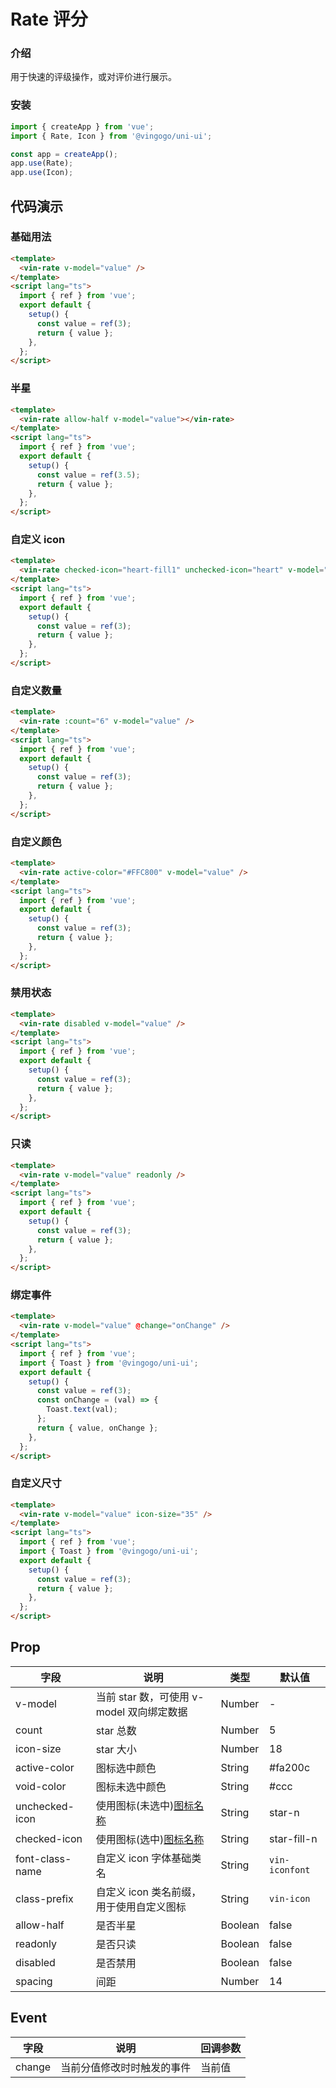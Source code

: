 # Rate 评分

### 介绍

用于快速的评级操作，或对评价进行展示。

### 安装

```javascript
import { createApp } from 'vue';
import { Rate, Icon } from '@vingogo/uni-ui';

const app = createApp();
app.use(Rate);
app.use(Icon);
```

## 代码演示

### 基础用法

```html
<template>
  <vin-rate v-model="value" />
</template>
<script lang="ts">
  import { ref } from 'vue';
  export default {
    setup() {
      const value = ref(3);
      return { value };
    },
  };
</script>
```

### 半星

```html
<template>
  <vin-rate allow-half v-model="value"></vin-rate>
</template>
<script lang="ts">
  import { ref } from 'vue';
  export default {
    setup() {
      const value = ref(3.5);
      return { value };
    },
  };
</script>
```

### 自定义 icon

```html
<template>
  <vin-rate checked-icon="heart-fill1" unchecked-icon="heart" v-model="value" />
</template>
<script lang="ts">
  import { ref } from 'vue';
  export default {
    setup() {
      const value = ref(3);
      return { value };
    },
  };
</script>
```

### 自定义数量

```html
<template>
  <vin-rate :count="6" v-model="value" />
</template>
<script lang="ts">
  import { ref } from 'vue';
  export default {
    setup() {
      const value = ref(3);
      return { value };
    },
  };
</script>
```

### 自定义颜色

```html
<template>
  <vin-rate active-color="#FFC800" v-model="value" />
</template>
<script lang="ts">
  import { ref } from 'vue';
  export default {
    setup() {
      const value = ref(3);
      return { value };
    },
  };
</script>
```

### 禁用状态

```html
<template>
  <vin-rate disabled v-model="value" />
</template>
<script lang="ts">
  import { ref } from 'vue';
  export default {
    setup() {
      const value = ref(3);
      return { value };
    },
  };
</script>
```

### 只读

```html
<template>
  <vin-rate v-model="value" readonly />
</template>
<script lang="ts">
  import { ref } from 'vue';
  export default {
    setup() {
      const value = ref(3);
      return { value };
    },
  };
</script>
```

### 绑定事件

```html
<template>
  <vin-rate v-model="value" @change="onChange" />
</template>
<script lang="ts">
  import { ref } from 'vue';
  import { Toast } from '@vingogo/uni-ui';
  export default {
    setup() {
      const value = ref(3);
      const onChange = (val) => {
        Toast.text(val);
      };
      return { value, onChange };
    },
  };
</script>
```

### 自定义尺寸

```html
<template>
  <vin-rate v-model="value" icon-size="35" />
</template>
<script lang="ts">
  import { ref } from 'vue';
  import { Toast } from '@vingogo/uni-ui';
  export default {
    setup() {
      const value = ref(3);
      return { value };
    },
  };
</script>
```

## Prop

| 字段            | 说明                                                   | 类型    | 默认值         |
| --------------- | ------------------------------------------------------ | ------- | -------------- |
| v-model         | 当前 star 数，可使用 v-model 双向绑定数据              | Number  | -              |
| count           | star 总数                                              | Number  | 5              |
| icon-size       | star 大小                                              | Number  | 18             |
| active-color    | 图标选中颜色                                           | String  | #fa200c        |
| void-color      | 图标未选中颜色                                         | String  | #ccc           |
| unchecked-icon  | 使用图标(未选中)[图标名称](/docs/components/icon.html) | String  | star-n         |
| checked-icon    | 使用图标(选中)[图标名称](/docs/components/icon.html)   | String  | star-fill-n    |
| font-class-name | 自定义 icon 字体基础类名                               | String  | `vin-iconfont` |
| class-prefix    | 自定义 icon 类名前缀，用于使用自定义图标               | String  | `vin-icon`     |
| allow-half      | 是否半星                                               | Boolean | false          |
| readonly        | 是否只读                                               | Boolean | false          |
| disabled        | 是否禁用                                               | Boolean | false          |
| spacing         | 间距                                                   | Number  | 14             |

## Event

| 字段   | 说明                       | 回调参数 |
| ------ | -------------------------- | -------- |
| change | 当前分值修改时时触发的事件 | 当前值   |
